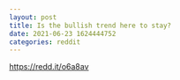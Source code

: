 ```yaml
--- 
layout: post 
title: Is the bullish trend here to stay? 
date: 2021-06-23 1624444752 
categories: reddit 
--- 
```

https://redd.it/o6a8av